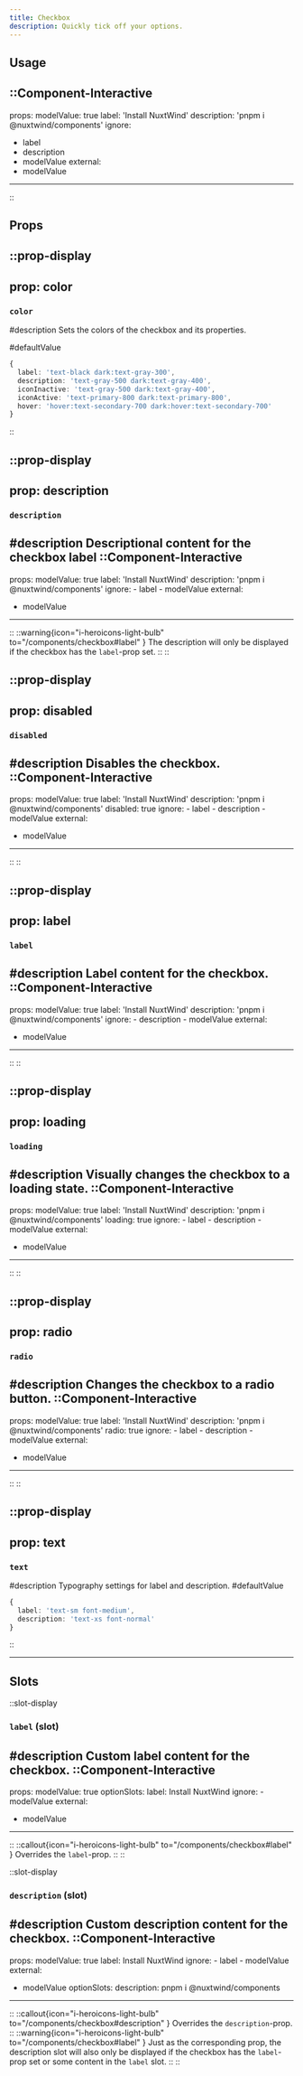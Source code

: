 ```yaml
---
title: Checkbox
description: Quickly tick off your options.
---
```


## Usage

::Component-Interactive
---
props:
  modelValue: true
  label: 'Install NuxtWind'
  description: 'pnpm i @nuxtwind/components'
ignore:
  - label
  - description
  - modelValue
external:
  - modelValue
---
::

## Props

::prop-display
---
prop: color
---
### `color`
#description
  Sets the colors of the checkbox and its properties.

#defaultValue
```ts
{
  label: 'text-black dark:text-gray-300',
  description: 'text-gray-500 dark:text-gray-400',
  iconInactive: 'text-gray-500 dark:text-gray-400',
  iconActive: 'text-primary-800 dark:text-primary-800',
  hover: 'hover:text-secondary-700 dark:hover:text-secondary-700'
}
```
::

::prop-display
---
prop: description
---
### `description`
#description
  Descriptional content for the checkbox label
  ::Component-Interactive
  ---
  props:
    modelValue: true
    label: 'Install NuxtWind'
    description: 'pnpm i @nuxtwind/components'
  ignore:
    - label
    - modelValue
  external:
  - modelValue
  ---
  ::
  ::warning{icon="i-heroicons-light-bulb" to="/components/checkbox#label" }
  The description will only be displayed if the checkbox has the `label`-prop set.
  ::
::

::prop-display
---
prop: disabled
---
### `disabled`
#description
  Disables the checkbox.
  ::Component-Interactive
  ---
  props:
    modelValue: true
    label: 'Install NuxtWind'
    description: 'pnpm i @nuxtwind/components'
    disabled: true
  ignore:
    - label
    - description
    - modelValue
  external:
  - modelValue
  ---
  ::
::

::prop-display
---
prop: label
---
### `label`
#description
  Label content for the checkbox.
  ::Component-Interactive
  ---
  props:
    modelValue: true
    label: 'Install NuxtWind'
    description: 'pnpm i @nuxtwind/components'
  ignore:
    - description
    - modelValue
  external:
  - modelValue
  ---
  ::
::

::prop-display
---
prop: loading
---
### `loading`
#description
  Visually changes the checkbox to a loading state.
  ::Component-Interactive
  ---
  props:
    modelValue: true
    label: 'Install NuxtWind'
    description: 'pnpm i @nuxtwind/components'
    loading: true
  ignore:
    - label
    - description
    - modelValue
  external:
  - modelValue
  ---
  ::
::

::prop-display
---
prop: radio
---
### `radio`
#description
  Changes the checkbox to a radio button.
  ::Component-Interactive
  ---
  props:
    modelValue: true
    label: 'Install NuxtWind'
    description: 'pnpm i @nuxtwind/components'
    radio: true
  ignore:
    - label
    - description
    - modelValue
  external:
  - modelValue
  ---
  ::
::

::prop-display
---
prop: text
---
### `text`
#description
  Typography settings for label and description.
#defaultValue
```ts
{
  label: 'text-sm font-medium',
  description: 'text-xs font-normal'
}
```
::


---

## Slots

::slot-display
### `label` (slot)

#description
  Custom label content for the checkbox.
  ::Component-Interactive
  ---
  props:
    modelValue: true
  optionSlots:
    label: Install NuxtWind
  ignore:
    - modelValue
  external:
  - modelValue
  ---
  ::
  ::callout{icon="i-heroicons-light-bulb" to="/components/checkbox#label" }
  Overrides the `label`-prop.
  ::
::

::slot-display
### `description` (slot)

#description
  Custom description content for the checkbox.
  ::Component-Interactive
  ---
  props:
    modelValue: true
    label: Install NuxtWind
  ignore:
    - label
    - modelValue
  external:
  - modelValue
  optionSlots:
    description: pnpm i @nuxtwind/components
  ---
  ::
  ::callout{icon="i-heroicons-light-bulb" to="/components/checkbox#description" }
  Overrides the `description`-prop.
  ::
  ::warning{icon="i-heroicons-light-bulb" to="/components/checkbox#label" }
  Just as the corresponding prop, the description slot will also only be displayed if the checkbox has the `label`-prop set or some content in the `label` slot.
  ::
::